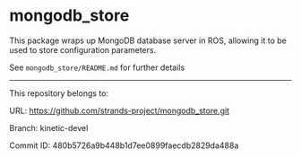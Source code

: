 
mongodb_store
==================

This package wraps up MongoDB database server in ROS, allowing it to be used to store configuration parameters.

See `mongodb_store/README.md` for further details

------------------

This repository belongs to:

URL: https://github.com/strands-project/mongodb_store.git

Branch: kinetic-devel

Commit ID: 480b5726a9b448b1d7ee0899faecdb2829da488a